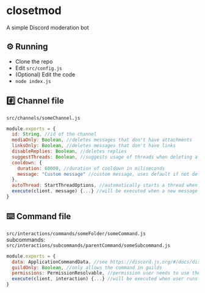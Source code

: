 # closetmod
A simple Discord moderation bot

## ⚙️ Running
- Clone the repo
- Edit `src/config.js`
- (Optional) Edit the code
- `node index.js`

## #️⃣ Channel file
`src/channels/someChannel.js`
```js
module.exports = {
  id: String, //id of the channel
  mediaOnly: Boolean, //deletes messages that don't have attachments
  linksOnly: Boolean, //deletes messages that don't have links
  disableReplies: Boolean, //deletes replies
  suggestThreads: Boolean, //suggests usage of threads when deleting a message in media-only, links-only channels or when deleting replies
  cooldown: {
    duration: 60000, //duration of cooldown in miliseconds
    message: "Custom message" //custom message, uses default if not defined
  },
  autoThread: StartThreadOptions, //automatically starts a thread when a message is sent, see https://discord.js.org/#/docs/discord.js/main/typedef/StartThreadOptions
  execute(client, message) {...} //will be executed when a new message is sent
}
```

## ⌨️ Command file
`src/interactions/commands/someFolder/someCommand.js`<br>
subcommands: `src/interactions/subcommands/parentCommand/someSubcommand.js`
```js
module.exports = {
  data: ApplicationCommandData, //see https://discord.js.org/#/docs/discord.js/main/typedef/ApplicationCommandData
  guildOnly: Boolean, //only allows the command in guilds
  permissions: PermissionResolvable, //permission user needs to use the command, see https://discord.js.org/#/docs/discord.js/main/typedef/PermissionResolvable
  execute(client, interaction) {...} //will be executed when user runs the command
}
```